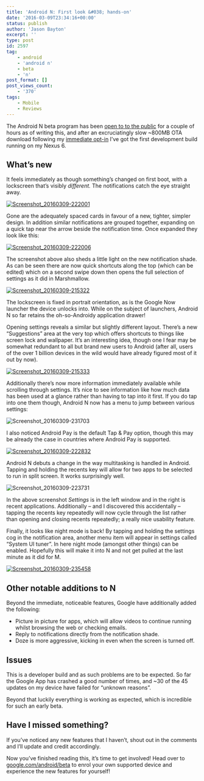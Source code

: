 ```yaml
---
title: 'Android N: First look &#038; hands-on'
date: '2016-03-09T23:34:16+00:00'
status: publish
author: 'Jason Bayton'
excerpt: ''
type: post
id: 2597
tag:
    - android
    - 'android n'
    - beta
    - 'n'
post_format: []
post_views_count:
    - '370'
tags:
    - Mobile
    - Reviews
---
```

The Android N beta program has been [open to to the public](https://www.google.com/android/beta) for a couple of hours as of writing this, and after an excruciatingly slow ~800MB OTA download following my [immediate opt-in](https://plus.google.com/+JasonBaytonX/posts/74p36M2qodK) I’ve got the first development build running on my Nexus 6.

What’s new
----------

It feels immediately as though something’s changed on first boot, with a lockscreen that’s visibly *different.* The notifications catch the eye straight away.

[![Screenshot_20160309-222001](https://bucket.bayton.uk-lon1.upcloudobjects.com/uploads/2016/03/Screenshot_20160309-222001.png)](/?attachment_id=2609)

Gone are the adequately spaced cards in favour of a new, tighter, simpler design. In addition similar notifications are grouped together, expanding on a quick tap near the arrow beside the notification time. Once expanded they look like this:

[![Screenshot_20160309-222006](https://bucket.bayton.uk-lon1.upcloudobjects.com/uploads/2016/03/Screenshot_20160309-222006.png)](/?attachment_id=2608)

The screenshot above also sheds a little light on the new notification shade. As can be seen there are now quick shortcuts along the top (which can be edited) which on a second swipe down then opens the full selection of settings as it did in Marshmallow.

[![Screenshot_20160309-215322](https://bucket.bayton.uk-lon1.upcloudobjects.com/uploads/2016/03/Screenshot_20160309-215322.png)](/?attachment_id=2612)

The lockscreen is fixed in portrait orientation, as is the Google Now launcher the device unlocks into. While on the subject of launchers, Android N so far retains the oh-so-Androidy application drawer!

Opening settings reveals a similar but slightly different layout. There’s a new “Suggestions” area at the very top which offers shortcuts to things like screen lock and wallpaper. It’s an interesting idea, though one I fear may be somewhat redundant to all but brand new users to Android (after all, users of the over 1 billion devices in the wild would have already figured most of it out by now).

[![Screenshot_20160309-215333](https://bucket.bayton.uk-lon1.upcloudobjects.com/uploads/2016/03/Screenshot_20160309-215333.png)](/?attachment_id=2611)

Additionally there’s now more information immediately available while scrolling through settings. It’s nice to see information like how much data has been used at a glance rather than having to tap into it first. If you do tap into one them though, Android N now has a menu to jump between various settings:

![Screenshot_20160309-231703](https://bucket.bayton.uk-lon1.upcloudobjects.com/uploads/2016/03/Screenshot_20160309-231703.png)

I also noticed Android Pay is the default Tap &amp; Pay option, though this may be already the case in countries where Android Pay is supported.

[![Screenshot_20160309-222832](https://bucket.bayton.uk-lon1.upcloudobjects.com/uploads/2016/03/Screenshot_20160309-222832.png)](/?attachment_id=2604)

Android N debuts a change in the way multitasking is handled in Android. Tapping and holding the recents key will allow for two apps to be selected to run in split screen. It works surprisingly well.

![Screenshot_20160309-223731](https://bucket.bayton.uk-lon1.upcloudobjects.com/uploads/2016/03/Screenshot_20160309-223731.png)

In the above screenshot *Settings* is in the left window and in the right is recent applications. Additionally – and I discovered this accidentally – tapping the recents key repeatedly will now cycle through the list rather than opening and closing recents repeatedly; a really nice usability feature.

Finally, it looks like night mode is back! By tapping and holding the settings cog in the notification area, another menu item will appear in settings called “System UI tuner”. In here night mode (amongst other things) can be enabled. Hopefully this will make it into N and not get pulled at the last minute as it did for M.

[![Screenshot_20160309-235458](https://bucket.bayton.uk-lon1.upcloudobjects.com/uploads/2016/03/Screenshot_20160309-235458.png)](/2016/03/android-n-first-look-hands-on/screenshot_20160309-235458/)

Other notable additions to N
----------------------------

Beyond the immediate, noticeable features, Google have additionally added the following:

- Picture in picture for apps, which will allow videos to continue running whilst browsing the web or checking emails.
- Reply to notifications directly from the notification shade.
- Doze is more aggressive, kicking in even when the screen is turned off.

Issues
------

This is a developer build and as such problems are to be expected. So far the Google App has crashed a good number of times, and ~30 of the 45 updates on my device have failed for “unknown reasons”.

Beyond that luckily everything is working as expected, which is incredible for such an early beta.

Have I missed something?
------------------------

If you’ve noticed any new features that I haven’t, shout out in the comments and I’ll update and credit accordingly.

Now you’ve finished reading this, it’s time to get involved! Head over to [google.com/android/beta](https://www.google.com/android/beta) to enrol your own supported device and experience the new features for yourself!